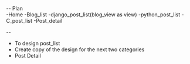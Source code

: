 
-- Plan  
    -Home
    -Blog_list
        -django_post_list(blog_view as view)
        -python_post_list
        -C_post_list
    -Post_detail








--
- To design post_list
- Create copy of the design for the next two categories
- Post Detail
